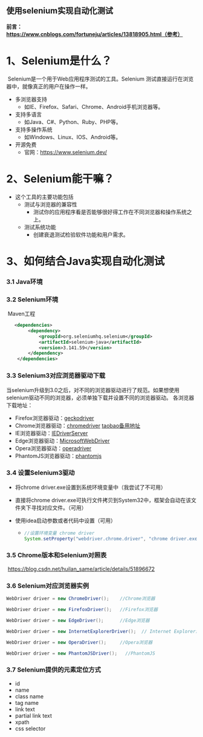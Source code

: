 ## 						使用selenium实现自动化测试

**前言：https://www.cnblogs.com/fortuneju/articles/13818905.html（参考）**

# 1、Selenium是什么？

​	Selenium是一个用于Web应用程序测试的工具。Selenium 测试直接运行在浏览器中，就像真正的用户在操作一样。

- 多浏览器支持
  - 如IE、Firefox、Safari、Chrome、Android手机浏览器等。
- 支持多语言
  - 如Java、C#、Python、Ruby、PHP等。
- 支持多操作系统
  - 如Windows、Linux、IOS、Android等。
- 开源免费
  - 官网：https://www.selenium.dev/

# 2、Selenium能干嘛？

- 这个工具的主要功能包括
  - 测试与浏览器的兼容性
    - 测试你的应用程序看是否能够很好得工作在不同浏览器和操作系统之上。
  - 测试系统功能
    - 创建衰退测试检验软件功能和用户需求。

# 3、如何结合Java实现自动化测试

### 3.1	Java环境

### 3.2	Selenium环境

​	Maven工程

```xml
   <dependencies>
        <dependency>
            <groupId>org.seleniumhq.selenium</groupId>
            <artifactId>selenium-java</artifactId>
            <version>3.141.59</version>
        </dependency>
    </dependencies>
```

### 3.3	Selenium3对应浏览器驱动下载

​		当selenium升级到3.0之后，对不同的浏览器驱动进行了规范。如果想使用selenium驱动不同的浏览器，必须单独下载并设置不同的浏览器驱动。
各浏览器下载地址：

- Firefox浏览器驱动：[geckodriver](https://github.com/mozilla/geckodriver/releases)
- Chrome浏览器驱动：[chromedriver](https://sites.google.com/a/chromium.org/chromedriver/home) [taobao备用地址](https://npm.taobao.org/mirrors/chromedriver)
- IE浏览器驱动：[IEDriverServer](http://selenium-release.storage.googleapis.com/index.html)
- Edge浏览器驱动：[MicrosoftWebDriver](https://developer.microsoft.com/en-us/microsoft-edge/tools/webdriver/)
- Opera浏览器驱动：[operadriver](https://github.com/operasoftware/operachromiumdriver/releases)
- PhantomJS浏览器驱动：[phantomjs](http://phantomjs.org/)

### 3.4	设置Selenium3驱动

- 将chrome driver.exe设置到系统环境变量中（我尝试了不可用）

- 直接将chrome driver.exe可执行文件拷贝到System32中，框架会自动在该文件夹下寻找对应文件。（可用）

- 使用idea启动参数或者代码中设置（可用）

  - ```java
    //设置环境变量 chrome driver
    System.setProperty("webdriver.chrome.driver", "chrome driver.exe文件路径");
    ```

### 3.5	Chrome版本和Selenium对照表

​			https://blog.csdn.net/huilan_same/article/details/51896672

### 3.6	Selenium对应浏览器实例

```java
WebDriver driver = new ChromeDriver();    //Chrome浏览器

WebDriver driver = new FirefoxDriver();   //Firefox浏览器

WebDriver driver = new EdgeDriver();      //Edge浏览器

WebDriver driver = new InternetExplorerDriver();  // Internet Explorer浏览器

WebDriver driver = new OperaDriver();     //Opera浏览器

WebDriver driver = new PhantomJSDriver();   //PhantomJS
```

### 3.7	Selenium提供的元素定位方式

- id
- name
- class name
- tag name
- link text
- partial link text
- xpath
- css selector

​	

 
